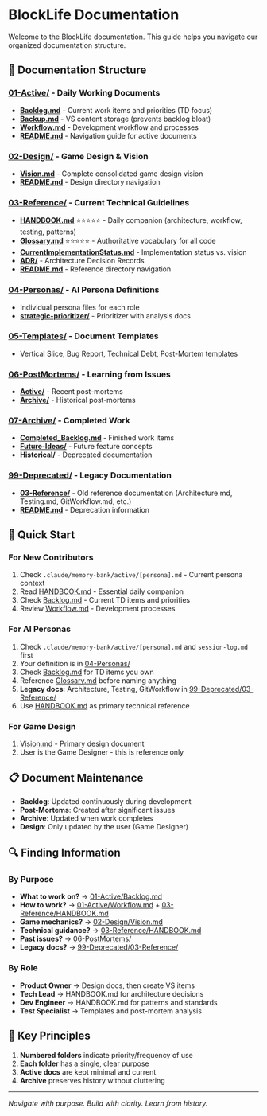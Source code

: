 # BlockLife Documentation

Welcome to the BlockLife documentation. This guide helps you navigate our organized documentation structure.

## 📂 Documentation Structure

### [01-Active/](01-Active/) - Daily Working Documents
- **[Backlog.md](01-Active/Backlog.md)** - Current work items and priorities (TD focus)
- **[Backup.md](01-Active/Backup.md)** - VS content storage (prevents backlog bloat)
- **[Workflow.md](01-Active/Workflow.md)** - Development workflow and processes
- **[README.md](01-Active/README.md)** - Navigation guide for active documents

### [02-Design/](02-Design/) - Game Design & Vision
- **[Vision.md](02-Design/Vision.md)** - Complete consolidated game design vision
- **[README.md](02-Design/README.md)** - Design directory navigation

### [03-Reference/](03-Reference/) - Current Technical Guidelines
- **[HANDBOOK.md](03-Reference/HANDBOOK.md)** ⭐⭐⭐⭐⭐ - Daily companion (architecture, workflow, testing, patterns)
- **[Glossary.md](03-Reference/Glossary.md)** ⭐⭐⭐⭐⭐ - Authoritative vocabulary for all code
- **[CurrentImplementationStatus.md](03-Reference/CurrentImplementationStatus.md)** - Implementation status vs. vision
- **[ADR/](03-Reference/ADR/)** - Architecture Decision Records
- **[README.md](03-Reference/README.md)** - Reference directory navigation

### [04-Personas/](04-Personas/) - AI Persona Definitions
- Individual persona files for each role
- **[strategic-prioritizer/](04-Personas/strategic-prioritizer/)** - Prioritizer with analysis docs

### [05-Templates/](05-Templates/) - Document Templates
- Vertical Slice, Bug Report, Technical Debt, Post-Mortem templates

### [06-PostMortems/](06-PostMortems/) - Learning from Issues
- **[Active/](06-PostMortems/Active/)** - Recent post-mortems
- **[Archive/](06-PostMortems/Archive/)** - Historical post-mortems

### [07-Archive/](07-Archive/) - Completed Work
- **[Completed_Backlog.md](07-Archive/Completed_Backlog.md)** - Finished work items
- **[Future-Ideas/](07-Archive/Future-Ideas/)** - Future feature concepts
- **[Historical/](07-Archive/Historical/)** - Deprecated documentation

### [99-Deprecated/](99-Deprecated/) - Legacy Documentation
- **[03-Reference/](99-Deprecated/03-Reference/)** - Old reference documentation (Architecture.md, Testing.md, GitWorkflow.md, etc.)
- **[README.md](99-Deprecated/README.md)** - Deprecation information

## 🚀 Quick Start

### For New Contributors
1. Check `.claude/memory-bank/active/[persona].md` - Current persona context
2. Read [HANDBOOK.md](03-Reference/HANDBOOK.md) - Essential daily companion
3. Check [Backlog.md](01-Active/Backlog.md) - Current TD items and priorities
4. Review [Workflow.md](01-Active/Workflow.md) - Development processes

### For AI Personas  
1. Check `.claude/memory-bank/active/[persona].md` and `session-log.md` first
2. Your definition is in [04-Personas/](04-Personas/)
3. Check [Backlog.md](01-Active/Backlog.md) for TD items you own
4. Reference [Glossary.md](03-Reference/Glossary.md) before naming anything
5. **Legacy docs**: Architecture, Testing, GitWorkflow in [99-Deprecated/03-Reference/](99-Deprecated/03-Reference/)
6. Use [HANDBOOK.md](03-Reference/HANDBOOK.md) as primary technical reference

### For Game Design
1. [Vision.md](02-Design/Vision.md) - Primary design document  
2. User is the Game Designer - this is reference only

## 📋 Document Maintenance

- **Backlog**: Updated continuously during development
- **Post-Mortems**: Created after significant issues
- **Archive**: Updated when work completes
- **Design**: Only updated by the user (Game Designer)

## 🔍 Finding Information

### By Purpose
- **What to work on?** → [01-Active/Backlog.md](01-Active/Backlog.md)
- **How to work?** → [01-Active/Workflow.md](01-Active/Workflow.md) + [03-Reference/HANDBOOK.md](03-Reference/HANDBOOK.md)
- **Game mechanics?** → [02-Design/Vision.md](02-Design/Vision.md)
- **Technical guidance?** → [03-Reference/HANDBOOK.md](03-Reference/HANDBOOK.md)
- **Past issues?** → [06-PostMortems/](06-PostMortems/)
- **Legacy docs?** → [99-Deprecated/03-Reference/](99-Deprecated/03-Reference/)

### By Role
- **Product Owner** → Design docs, then create VS items
- **Tech Lead** → HANDBOOK.md for architecture decisions  
- **Dev Engineer** → HANDBOOK.md for patterns and standards
- **Test Specialist** → Templates and post-mortem analysis

## 📝 Key Principles

1. **Numbered folders** indicate priority/frequency of use
2. **Each folder** has a single, clear purpose
3. **Active docs** are kept minimal and current
4. **Archive** preserves history without cluttering

---

*Navigate with purpose. Build with clarity. Learn from history.*